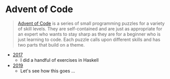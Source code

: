 # Advent of Code

> [Advent of Code](https://adventofcode.com/2016/about) is a series of small programming puzzles for a variety of skill levels. They are self-contained and are just as appropriate for an expert who wants to stay sharp as they are for a beginner who is just learning to code. Each puzzle calls upon different skills and has two parts that build on a theme.

* [2017](./2017)
  - I did a handful of exercises in Haskell
* [2019](./2019)
  - Let's see how this goes ...
